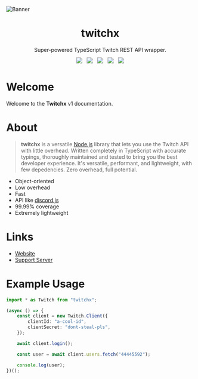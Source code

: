 ![Banner](../assets/twitchx.png)

<div align="center">
    <h1>twitchx</h1>
    <p style="margin: 0.5rem 0;">Super-powered TypeScript Twitch REST API wrapper.</p>
    <img style="display: inline-block; margin: 0.25rem;" src="https://forthebadge.com/images/badges/fuck-it-ship-it.svg" />
    <img style="display: inline-block; margin: 0.25rem;" src="https://forthebadge.com/images/badges/made-with-typescript.svg" />
    <img style="display: inline-block; margin: 0.25rem;" src="https://forthebadge.com/images/badges/powered-by-black-magic.svg" />
    <img style="display: inline-block; margin: 0.25rem;" src="https://forthebadge.com/images/badges/60-percent-of-the-time-works-every-time.svg" />
    <img style="display: inline-block; margin: 0.25rem;" src="https://forthebadge.com/images/badges/fixed-bugs.svg" />
</div>

# Welcome

Welcome to the **Twitchx** v1 documentation.

# About

> **twitchx** is a versatile [Node.js](http://nodejs.org/) library that lets you use the Twitch API with little overhead.
> Written completely in TypeScript with accurate typings, thoroughly maintained and tested to bring you the best developer experience.
> It's versatile, performant, and lightweight, with few depedencies. Zero overhead, full potential.

-   Object-oriented
-   Low overhead
-   Fast
-   API like [discord.js](https://www.npmjs.com/package/discord.js)
-   99.99% coverage
-   Extremely lightweight

# Links

-   [Website](https://cursorsdottsx.github.io/twitchx/#/)
-   [Support Server](https://discord.gg/RygQpd3jBG)

# Example Usage

```ts
import * as Twitch from "twitchx";

(async () => {
    const client = new Twitch.Client({
        clientId: "a-cool-id",
        clientSecret: "dont-steal-pls",
    });

    await client.login();

    const user = await client.users.fetch("44445592");

    console.log(user);
})();
```
